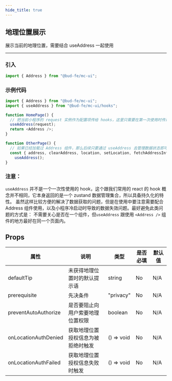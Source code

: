 ```yaml
---
hide_title: true
---
```


## 地理位置展示

展示当前的地理位置，需要结合 useAddress 一起使用

---

### 引入

```typescript
import { Address } from "@bud-fe/mc-ui";
```

### 示例代码

```typescript
import { Address } from "@bud-fe/mc-ui";
import { useAddress } from "@bud-fe/mc-ui/hooks";

function HomePage() {
  // 把当前小程序的 request 实例作为配置项传给 hooks，这里只需要在第一次使用时传递，后续再使用 useAddress 可以直接获取数据
  useAddress(request);
  return <Address />;
}

function OtherPage() {
  // 如果已经加载过 Address 组件，那么后续只要通过 useAddress 去管理数据状态即可。
  const { address, clearAddress, location, setLocation, fetchAddressInfo } =
    useAddress();
}
```

### 注意：

`useAddress` 并不是一个一次性使用的 hook，这个跟我们常用的 react 的 hook 概念并不相同，它本身返回的是一个 zustand 数据管理集合，所以具备持久化的特性。
虽然这样比较方便的解决了数据获取的问题，但是在使用中要注意需要配合 Address 组件使用，以及小程序冷启动时导致的数据失效问题。最好避免此类问题的方式是：
不需要关心是否在一个组件，但`useAddress` 跟使用 `<Address />` 组件的地方最好在同一个页面内。

## Props

| 属性                 | 说明                               | 类型       | 是否必填 | 默认值 |
| -------------------- | ---------------------------------- | ---------- | -------- | ------ |
| defaultTip           | 未获得地理位置时的默认提示语       | string     | No       | N/A    |
| prerequisite         | 先决条件                           | "privacy"  | No       | N/A    |
| preventAutoAuthorize | 是否要阻止向用户索要地理位置权限   | boolean    | No       | N/A    |
| onLocationAuthDenied | 获取地理位置授权信息为被拒绝时触发 | () => void | No       | N/A    |
| onLocationAuthFailed | 获取地理位置授权信息失败时触发     | () => void | No       | N/A    |
